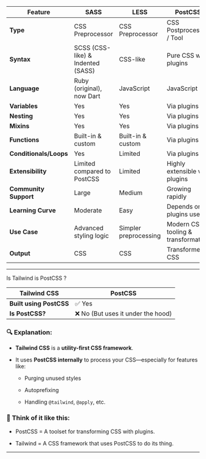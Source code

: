 


|Feature|**SASS**|**LESS**|**PostCSS**|
|---|---|---|---|
|**Type**|CSS Preprocessor|CSS Preprocessor|CSS Postprocessor / Tool|
|**Syntax**|SCSS (CSS-like) & Indented (SASS)|CSS-like|Pure CSS with plugins|
|**Language**|Ruby (original), now Dart|JavaScript|JavaScript|
|**Variables**|Yes|Yes|Via plugins|
|**Nesting**|Yes|Yes|Via plugins|
|**Mixins**|Yes|Yes|Via plugins|
|**Functions**|Built-in & custom|Built-in & custom|Via plugins|
|**Conditionals/Loops**|Yes|Limited|Via plugins|
|**Extensibility**|Limited compared to PostCSS|Limited|Highly extensible via plugins|
|**Community Support**|Large|Medium|Growing rapidly|
|**Learning Curve**|Moderate|Easy|Depends on plugins used|
|**Use Case**|Advanced styling logic|Simpler preprocessing|Modern CSS tooling & transformation|
|**Output**|CSS|CSS|Transformed CSS|



-----


Is Tailwind is PostCSS ?

|**Tailwind CSS**|**PostCSS**|
|---|---|
|**Built using PostCSS**|✅ Yes|
|**Is PostCSS?**|❌ No (But uses it under the hood)|

### 🔍 Explanation:

- **Tailwind CSS** is a **utility-first CSS framework**.
    
- It uses **PostCSS internally** to process your CSS—especially for features like:
    
    - Purging unused styles
        
    - Autoprefixing
        
    - Handling `@tailwind`, `@apply`, etc.
        

### 🧠 Think of it like this:

- PostCSS = A toolset for transforming CSS with plugins.
    
- Tailwind = A CSS framework that uses PostCSS to do its thing.
    


---

